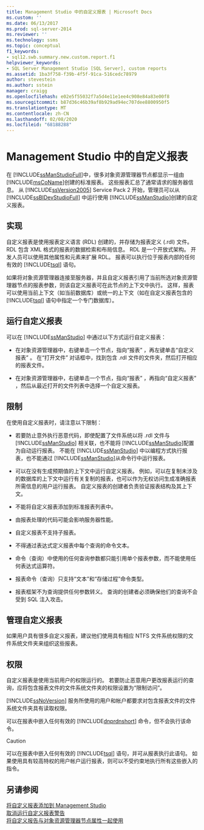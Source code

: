 ```yaml
---
title: Management Studio 中的自定义报表 | Microsoft Docs
ms.custom: ''
ms.date: 06/13/2017
ms.prod: sql-server-2014
ms.reviewer: ''
ms.technology: ssms
ms.topic: conceptual
f1_keywords:
- sql12.swb.summary.new.custom.report.f1
helpviewer_keywords:
- SQL Server Management Studio [SQL Server], custom reports
ms.assetid: 1ba3f758-f39b-4f5f-91ca-516cedc78979
author: stevestein
ms.author: sstein
manager: craigg
ms.openlocfilehash: e02e5f55032f7a5d4e11e1ee4c908e84a83e00f8
ms.sourcegitcommit: b87d36c46b39af8b929ad94ec707dee8800950f5
ms.translationtype: MT
ms.contentlocale: zh-CN
ms.lasthandoff: 02/08/2020
ms.locfileid: "68188288"
---
```

# <a name="custom-reports-in-management-studio"></a>Management Studio 中的自定义报表
  在 [!INCLUDE[ssManStudioFull](../../includes/ssmanstudiofull-md.md)]中，很多对象资源管理器节点都显示一组由 [!INCLUDE[msCoName](../../includes/msconame-md.md)]创建的标准报表。 这些报表汇总了通常请求的服务器信息。 从 [!INCLUDE[ssVersion2005](../../includes/ssversion2005-md.md)] Service Pack 2 开始，管理员可以从 [!INCLUDE[ssBIDevStudioFull](../../includes/ssbidevstudiofull-md.md)] 中运行使用 [!INCLUDE[ssManStudio](../../includes/ssmanstudio-md.md)]创建的自定义报表。  
  
## <a name="implementation"></a>实现  
 自定义报表是使用报表定义语言 (RDL) 创建的，并存储为报表定义 (.rdl) 文件。 RDL 包含 XML 格式的报表的数据检索和布局信息。 RDL 是一个开放式架构。 开发人员可以使用其他属性和元素来扩展 RDL。 报表可以执行位于报表内部的任何有效的 [!INCLUDE[tsql](../../includes/tsql-md.md)] 语句。  
  
 如果将对象资源管理器连接至服务器，并且自定义报表引用了当前所选对象资源管理器节点的报表参数，则该自定义报表可在此节点的上下文中执行。 这样，报表可以使用当前上下文（如当前数据库）或统一的上下文（如在自定义报表包含的 [!INCLUDE[tsql](../../includes/tsql-md.md)] 语句中指定一个专门数据库）。  
  
## <a name="running-a-custom-report"></a>运行自定义报表  
 可以在 [!INCLUDE[ssManStudio](../../includes/ssmanstudio-md.md)] 中通过以下方式运行自定义报表：  
  
-   在对象资源管理器中，右键单击一个节点，指向“报表”  ，再左键单击“自定义报表”  。 在“打开文件”  对话框中，找到包含 .rdl 文件的文件夹，然后打开相应的报表文件。  
  
-   在对象资源管理器中，右键单击一个节点，指向“报表”  ，再指向“自定义报表”  ，然后从最近打开的文件列表中选择一个自定义报表。  
  
## <a name="limitations"></a>限制  
 在使用自定义报表时，请注意以下限制：  
  
-   若要防止意外执行恶意代码，即使配置了文件系统以将 .rdl 文件与 [!INCLUDE[ssManStudio](../../includes/ssmanstudio-md.md)] 相关联，也不能将 [!INCLUDE[ssManStudio](../../includes/ssmanstudio-md.md)]配置为自动运行报表。 不能在 [!INCLUDE[ssManStudio](../../includes/ssmanstudio-md.md)] 中以编程方式执行报表，也不能通过 [!INCLUDE[ssManStudio](../../includes/ssmanstudio-md.md)]从命令行中运行报表。  
  
-   可以在没有生成预期值的上下文中运行自定义报表。 例如，可以在复制未涉及的数据库的上下文中运行有关复制的报表，也可以作为无权访问生成准确报表所需信息的用户运行报表。 自定义报表的创建者负责验证报表结构及其上下文。  
  
-   不能将自定义报表添加到标准报表列表中。  
  
-   由报表处理的代码可能会影响服务器性能。  
  
-   自定义报表不支持子报表。  
  
-   不得通过表达式定义报表中每个查询的命令文本。  
  
-   命令（查询）中使用的任何查询参数都只能引用单个报表参数，而不能使用任何表达式运算符。  
  
-   报表命令（查询）只支持“文本”和“存储过程”命令类型。  
  
-   报表框架不为查询提供任何参数转义。 查询的创建者必须确保他们的查询不会受到 SQL 注入攻击。  
  
## <a name="managing-custom-reports"></a>管理自定义报表  
 如果用户具有很多自定义报表，建议他们使用具有相应 NTFS 文件系统权限的文件系统文件夹来组织这些报表。  
  
## <a name="permissions"></a>权限  
 自定义报表是使用当前用户的权限运行的。 若要防止恶意用户更改报表运行的查询，应将包含报表文件的文件系统文件夹的权限设置为“限制访问”。  
  
 [!INCLUDE[ssNoVersion](../../includes/ssnoversion-md.md)] 服务所使用的用户和帐户都要求对包含报表文件的文件系统文件夹具有读取权限。  
  
 可以在报表中嵌入任何有效的 [!INCLUDE[dnprdnshort](../../includes/dnprdnshort-md.md)] 命令，但不会执行该命令。  
  
> [!CAUTION]  
>  可以在报表中嵌入任何有效的 [!INCLUDE[tsql](../../includes/tsql-md.md)] 语句，并可从报表执行此语句。 如果使用具有较高特权的用户帐户运行报表，则可以不受约束地执行所有这些嵌入的指令。  
  

  
## <a name="see-also"></a>另请参阅  
 [将自定义报表添加到 Management Studio](add-a-custom-report-to-management-studio.md)   
 [取消运行自定义报表警告](unsuppress-run-custom-report-warnings.md)   
 [将自定义报告与对象资源管理器节点属性一起使用](use-custom-reports-with-object-explorer-node-properties.md)  
  
  
